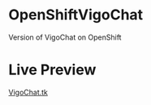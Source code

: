 # OpenShiftVigoChat
Version of VigoChat on OpenShift

# Live Preview
[VigoChat.tk](http://vigochat.tk)
